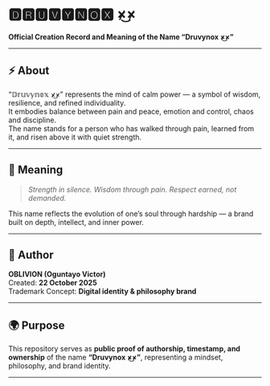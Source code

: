 # 🅳🆁🆄🆅🆈🅽🅾🆇 ×̷̷͜×̷

**Official Creation Record and Meaning of the Name “Druvynox ×̷̷͜×̷”**

---

## ⚡ About

“𝔻𝕣𝕦𝕧𝕪𝕟𝕠𝕩 ×̷̷͜×̷” represents the mind of calm power — a symbol of wisdom, resilience, and refined individuality.  
It embodies balance between pain and peace, emotion and control, chaos and discipline.  
The name stands for a person who has walked through pain, learned from it, and risen above it with quiet strength.

---

## 💫 Meaning

> *Strength in silence. Wisdom through pain. Respect earned, not demanded.*

This name reflects the evolution of one’s soul through hardship — a brand built on depth, intellect, and inner power.

---

## 📜 Author
**OBLIVION (Oguntayo Victor)**  
Created: **22 October 2025**  
Trademark Concept: **Digital identity & philosophy brand**

---

## 🌍 Purpose
This repository serves as **public proof of authorship, timestamp, and ownership** of the name **“Druvynox ×̷̷͜×̷”**, representing a mindset, philosophy, and brand identity.

---
